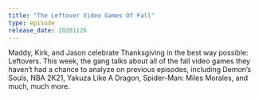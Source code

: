 ```yaml
---
title: "The Leftover Video Games Of Fall"
type: episode
release_date: 20201126
---
```

Maddy, Kirk, and Jason celebrate Thanksgiving in the best way possible: Leftovers. This week, the gang talks about all of the fall video games they haven’t had a chance to analyze on previous episodes, including Demon’s Souls, NBA 2K21, Yakuza Like A Dragon, Spider-Man: Miles Morales, and much, much more.
